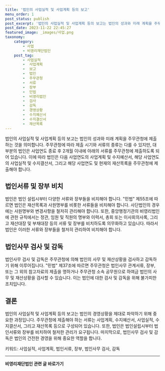 ```yaml
---
title: '법인의 사업실적 및 사업계획 등의 보고'
menu_order: 1
post_status: publish
post_excerpt: '법인의 사업실적 및 사업계획 등의 보고는 법인의 성과와 미래 계획을 주무관청에 제출하는 것을 의미합니다. 주무관청에 따라 제출 시기와 서류의 종류는 다를 수 있지만, 대부분의 법인은 사업연도 종료 후 2개월 이내에 아래의 서류를 주무관청에 제출하도록 되어 있습니다.'
post_date: 2023-11-22 22:45:27
featured_image: _images/사업.png
taxonomy:
    category:
        - 사업
        - 비영리재단법인
    post_tag:
        - 사업실적
        -  사업계획
        -  보고
        -  법인
        -  주무관청
        -  서류
        -  장부
        -  민법
        -  비영리법인
        -  검사
        -  감독
        -  경영상황
        -  수지예산서
        -  수지결산서
        -  재산목록
---
```



법인의 사업실적 및 사업계획 등의 보고는 법인의 성과와 미래 계획을 주무관청에 제출하는 것을 의미합니다. 주무관청에 따라 제출 시기와 서류의 종류는 다를 수 있지만, 대부분의 법인은 사업연도 종료 후 2개월 이내에 아래의 서류를 주무관청에 제출하도록 되어 있습니다.
이에 따라 법인은 다음 사업연도의 사업계획 및 수지예산서, 해당 사업연도의 사업실적 및 수지결산서, 그리고 해당 사업연도 및 현재의 재산목록을 주무관청에 제출해야 합니다.

## 법인서류 및 장부 비치

법인은 법인 설립시부터 다양한 서류와 장부들을 비치해야 합니다. "민법" 제55조에 따르면 법인은 재산목록과 사원명부를 비롯한 서류들을 비치해야 합니다. 사단법인의 경우에는 사원명부와 변경사항을 철저히 관리해야 합니다. 또한, 중앙행정기관의 비영리법인에 관한 규칙에서는 정관, 임원 및 직원의 명부와 이력서, 총회 또는 이사회의사록, 그리고 재산대장 및 부채대장 등의 서류 및 장부를 비치하도록 의무화하고 있습니다. 따라서 법인은 이러한 서류와 장부들을 철저히 관리하여 비치해야 합니다.

## 법인사무 검사 및 감독

법인사무 검사 및 감독은 주무관청에 의해 법인의 사무 및 재산상황을 검사하고 감독하기 위해 이루어집니다. "민법" 제37조에 따르면 주무관청은 법인사무 관계서류, 장부, 또는 그 외의 참고자료의 제출을 명하거나 주무관청 소속 공무원으로 하여금 법인의 사무 및 재산상황을 검사할 수 있습니다. 이는 법인에 대한 검사 및 감독을 위해 불가피한 조치입니다.

## 결론

법인의 사업실적 및 사업계획 등의 보고는 법인의 경영상황을 제대로 파악하기 위해 중요한 과정입니다. 주무관청에 제출해야 하는 서류는 사업계획, 수지예산서, 사업실적, 수지결산서, 그리고 재산목록 등으로 구성되어 있습니다. 또한, 법인은 법인설립시부터 법인서류와 장부를 비치하여 철저한 관리가 요구됩니다. 마지막으로, 법인사무 검사 및 감독은 법인의 건전한 경영을 위해 중요한 역할을 합니다.

키워드: 사업실적, 사업계획, 법인서류, 장부, 법인사무 검사, 감독
<!-- wp:separator -->
<hr class="wp-block-separator has-alpha-channel-opacity"/>
<!-- /wp:separator -->

<!-- wp:group {"backgroundColor":"base","layout":{"type":"constrained"}} -->
<div class="wp-block-group has-base-background-color has-background"><!-- wp:paragraph {"align":"center","fontSize":"medium"} -->
<p class="has-text-align-center has-large-font-size"><strong>비영리재단법인 관련 글 바로가기</strong></p>
<!-- /wp:paragraph -->


<!-- wp:latest-posts
{"categories":[{"id":27278,"count":19,"description":"","link":"https://uknowlaw.com/category/%eb%b9%84%ec%98%81%eb%a6%ac%ec%9e%ac%eb%8b%a8%eb%b2%95%ec%9d%b8/","name":"비영리재단법인","slug":"비영리재단법인","taxonomy":"category","parent":0,"meta":[],"_links":{"self":[{"href":"https://uknowlaw.com/wp-json/wp/v2/categories/27278"}],"collection":[{"href":"https://uknowlaw.com/wp-json/wp/v2/categories"}],"about":[{"href":"https://uknowlaw.com/wp-json/wp/v2/taxonomies/category"}],"wp:post_type":[{"href":"https://uknowlaw.com/wp-json/wp/v2/posts?categories=27278"}],"curies":[{"name":"wp","href":"https://api.w.org/{rel}","templated":true}]}}],"postsToShow":100,"excerptLength":28,"postLayout":"grid","columns":2,"featuredImageAlign":"left","featuredImageSizeSlug":"large","fontSize":"small"} /--></div>
<!-- /wp:group -->